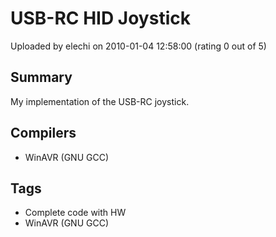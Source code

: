 # USB-RC HID Joystick

Uploaded by elechi on 2010-01-04 12:58:00 (rating 0 out of 5)

## Summary

My implementation of the USB-RC joystick.

## Compilers

- WinAVR (GNU GCC)

## Tags

- Complete code with HW
- WinAVR (GNU GCC)
